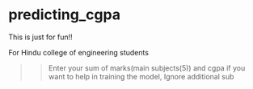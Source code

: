 # predicting_cgpa

This is just for fun!!

For Hindu college of engineering students
>>Enter your sum of marks(main subjects(5)) and cgpa if you want to help in training the model,
Ignore additional sub
